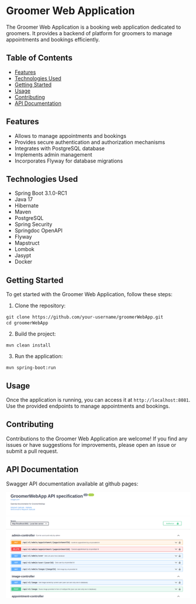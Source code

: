 <!DOCTYPE html>
<html lang="en">
<head>
    <meta charset="UTF-8">
    <meta name="viewport" content="width=device-width, initial-scale=1.0">
    <title>Groomer Web Application</title>
</head>
<body>

<h1>Groomer Web Application</h1>

<p>The Groomer Web Application is a booking web application dedicated to groomers. It provides a backend of platform for groomers to manage appointments and bookings efficiently.</p>

<h2>Table of Contents</h2>

<ul>
    <li><a href="#features">Features</a></li>
    <li><a href="#technologies-used">Technologies Used</a></li>
    <li><a href="#getting-started">Getting Started</a></li>
    <li><a href="#usage">Usage</a></li>
    <li><a href="#contributing">Contributing</a></li>
    <li><a href="#documentation">API Documentation</a></li>
</ul>

<h2 id="features">Features</h2>

<ul>
    <li>Allows to manage appointments and bookings</li>
    <li>Provides secure authentication and authorization mechanisms</li>
    <li>Integrates with PostgreSQL database</li>
    <li>Implements admin management</li>
    <li>Incorporates Flyway for database migrations</li>
</ul>

<h2 id="technologies-used">Technologies Used</h2>

<ul>
    <li>Spring Boot 3.1.0-RC1</li>
    <li>Java 17</li>
    <li>Hibernate</li>
    <li>Maven</li>
    <li>PostgreSQL</li>
    <li>Spring Security</li>
    <li>Springdoc OpenAPI</li>
    <li>Flyway</li>
    <li>Mapstruct</li>
    <li>Lombok</li>
    <li>Jasypt</li>
    <li>Docker</li>
</ul>

<h2 id="getting-started">Getting Started</h2>

<p>To get started with the Groomer Web Application, follow these steps:</p>

<ol>
    <li>Clone the repository:</li>
</ol>

<pre><code>git clone https://github.com/your-username/groomerWebApp.git
cd groomerWebApp
</code></pre>

<ol start="2">
    <li>Build the project:</li>
</ol>

<pre><code>mvn clean install
</code></pre>

<ol start="3">
    <li>Run the application:</li>
</ol>

<pre><code>mvn spring-boot:run
</code></pre>

<h2 id="usage">Usage</h2>

<p>Once the application is running, you can access it at <code>http://localhost:8081</code>. Use the provided endpoints to manage appointments and bookings.</p>

<h2 id="contributing">Contributing</h2>

<p>Contributions to the Groomer Web Application are welcome! If you find any issues or have suggestions for improvements, please open an issue or submit a pull request.</p>

<h2 id="documentation">API Documentation</h2>

<p>Swagger API documentation available at github pages:</p>
</body>
</html>

[![Groomer Web App Documantation](docs/groomerDocs.png)](https://w-jadczak.github.io/groomerWebApp/#/)
